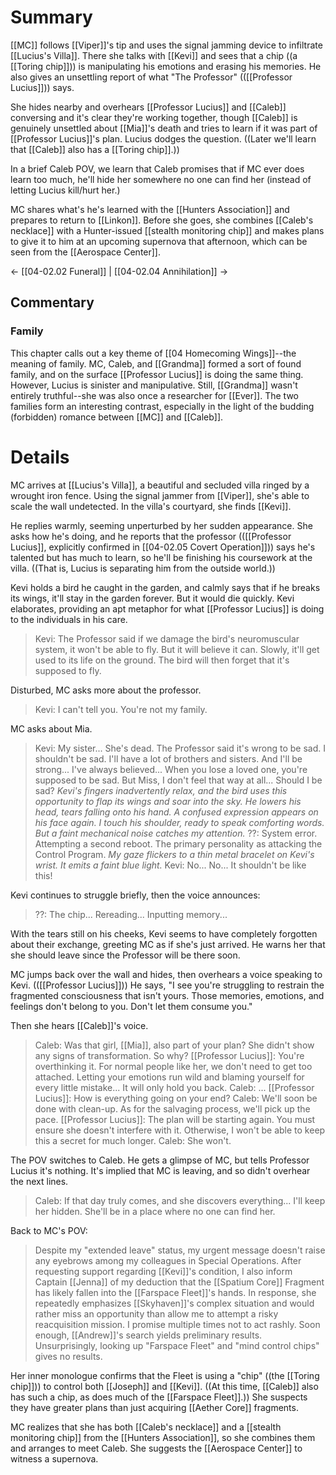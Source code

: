 # Summary
[[MC]] follows [[Viper]]'s tip and uses the signal jamming device to infiltrate [[Lucius's Villa]]. There she talks with [[Kevi]] and sees that a chip ((a [[Toring chip]])) is manipulating his emotions and erasing his memories. He also gives an unsettling report of what "The Professor" (([[Professor Lucius]])) says.

She hides nearby and overhears [[Professor Lucius]] and [[Caleb]] conversing and it's clear they're working together, though [[Caleb]] is genuinely unsettled about [[Mia]]'s death and tries to learn if it was part of [[Professor Lucius]]'s plan. Lucius dodges the question. ((Later we'll learn that [[Caleb]] also has a [[Toring chip]].))

In a brief Caleb POV, we learn that Caleb promises that if MC ever does learn too much, he'll hide her somewhere no one can find her (instead of letting Lucius kill/hurt her.)

MC shares what's he's learned with the [[Hunters Association]] and prepares to return to [[Linkon]]. Before she goes, she combines [[Caleb's necklace]] with a Hunter-issued [[stealth monitoring chip]] and makes plans to give it to him at an upcoming supernova that afternoon, which can be seen from the [[Aerospace Center]].

← [[04-02.02 Funeral]] | [[04-02.04 Annihilation]] →
## Commentary

### Family
This chapter calls out a key theme of [[04 Homecoming Wings]]--the meaning of family. MC, Caleb, and [[Grandma]] formed a sort of found family, and on the surface [[Professor Lucius]] is doing the same thing. However, Lucius is sinister and manipulative. Still, [[Grandma]] wasn't entirely truthful--she was also once a researcher for [[Ever]]. The two families form an interesting contrast, especially in the light of the budding (forbidden) romance between [[MC]] and [[Caleb]].

# Details
MC arrives at [[Lucius's Villa]], a beautiful and secluded villa ringed by a wrought iron fence. Using the signal jammer from [[Viper]], she's able to scale the wall undetected. In the villa's courtyard, she finds [[Kevi]].

He replies warmly, seeming unperturbed by her sudden appearance. She asks how he's doing, and he reports that the professor (([[Professor Lucius]], explicitly confirmed in [[04-02.05 Covert Operation]])) says he's talented but has much to learn, so he'll be finishing his coursework at the villa. ((That is, Lucius is separating him from the outside world.))

Kevi holds a bird he caught in the garden, and calmly says that if he breaks its wings, it'll stay in the garden forever. But it would die quickly. Kevi elaborates, providing an apt metaphor for what [[Professor Lucius]] is doing to the individuals in his care.
> Kevi: The Professor said if we damage the bird's neuromuscular system, it won't be able to fly. But it will believe it can. Slowly, it'll get used to its life on the ground. The bird will then forget that it's supposed to fly.

Disturbed, MC asks more about the professor.
> Kevi: I can't tell you. You're not my family.

MC asks about Mia.
> Kevi: My sister... She's dead. The Professor said it's wrong to be sad. I shouldn't be sad. I'll have a lot of brothers and sisters. And I'll be strong...  I've always believed... When you lose a loved one, you're supposed to be sad. But Miss, I don't feel that way at all... Should I be sad?
> *Kevi's fingers inadvertently relax, and the bird uses this opportunity to flap its wings and soar into the sky. He lowers his head, tears falling onto his hand. A confused expression appears on his face again.
> I touch his shoulder, ready to speak comforting words. But a faint mechanical noise catches my attention.*
> ??: System error. Attempting a second reboot. The primary personality as attacking the Control Program.
> *My gaze flickers to a thin metal bracelet on Kevi's wrist. It emits a faint blue light.*
> Kevi: No... No... It shouldn't be like this!

Kevi continues to struggle briefly, then the voice announces:
> ??: The chip... Rereading... Inputting memory...

With the tears still on his cheeks, Kevi seems to have completely forgotten about their exchange, greeting MC as if she's just arrived. He warns her that she should leave since the Professor will be there soon.

MC jumps back over the wall and hides, then overhears a voice speaking to Kevi. (([[Professor Lucius]])) He says, "I see you're struggling to restrain the fragmented consciousness that isn't yours. Those memories, emotions, and feelings don't belong to you. Don't let them consume you."

Then she hears [[Caleb]]'s voice.
> Caleb: Was that girl, [[Mia]], also part of your plan? She didn't show any signs of transformation. So why?
> [[Professor Lucius]]: You're overthinking it. For normal people like her, we don't need to get too attached. Letting your emotions run wild and blaming yourself for every little mistake... It will only hold you back.
> Caleb: ...
> [[Professor Lucius]]: How is everything going on your end?
> Caleb: We'll soon be done with clean-up. As for the salvaging process, we'll pick up the pace.
> [[Professor Lucius]]: The plan will be starting again. You must ensure she doesn't interfere with it. Otherwise, I won't be able to keep this a secret for much longer.
> Caleb: She won't.

The POV switches to Caleb. He gets a glimpse of MC, but tells Professor Lucius it's nothing. It's implied that MC is leaving, and so didn't overhear the next lines.
> Caleb: If that day truly comes, and she discovers everything... I'll keep her hidden. She'll be in a place where no one can find her.

Back to MC's POV:
> Despite my "extended leave" status, my urgent message doesn't raise any eyebrows among my colleagues in Special Operations. After requesting support regarding [[Kevi]]'s condition, I also inform Captain [[Jenna]] of my deduction that the [[Spatium Core]] Fragment has likely fallen into the [[Farspace Fleet]]'s hands. In response, she repeatedly emphasizes [[Skyhaven]]'s complex situation and would rather miss an opportunity than allow me to attempt a risky reacquisition mission. I promise multiple times not to act rashly. Soon enough, [[Andrew]]'s search yields preliminary results. Unsurprisingly, looking up "Farspace Fleet" and "mind control chips" gives no results.

Her inner monologue confirms that the Fleet is using a "chip" ((the [[Toring chip]])) to control both [[Joseph]] and [[Kevi]]. ((At this time, [[Caleb]] also has such a chip, as does much of the [[Farspace Fleet]].)) She suspects they have greater plans than just acquiring [[Aether Core]] fragments.

MC realizes that she has both [[Caleb's necklace]] and a [[stealth monitoring chip]] from the [[Hunters Association]], so she combines them and arranges to meet Caleb. She suggests the [[Aerospace Center]] to witness a supernova.